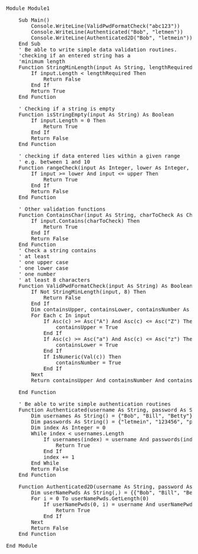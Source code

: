 <pre lang=vb.net>
Module Module1

    Sub Main()
        Console.WriteLine(ValidPwdFormatCheck("abc123"))
        Console.WriteLine(Authenticated("Bob", "letmen"))
        Console.WriteLine(Authenticated2D("Bob", "letmein"))
    End Sub
    ' Be able to write simple data validation routines.
    'checking if an entered string has a
    'minimum length
    Function StringMinLength(input As String, lengthRequired As Integer) As Boolean
        If input.Length < lengthRequired Then
            Return False
        End If
        Return True
    End Function

    ' Checking if a string is empty
    Function isStringEmpty(input As String) As Boolean
        If input.Length = 0 Then
            Return True
        End If
        Return False
    End Function

    ' checking if data entered lies within a given range
    ' e.g. between 1 and 10
    Function rangeCheck(input As Integer, lower As Integer, upper As Integer) As Boolean
        If input >= lower And input <= upper Then
            Return True
        End If
        Return False
    End Function

    ' Other validation functions
    Function ContainsChar(input As String, charToCheck As Char) As Boolean
        If input.Contains(charToCheck) Then
            Return True
        End If
        Return False
    End Function
    ' Check a string contains
    ' at least
    ' one upper case
    ' one lower case
    ' one number
    ' at least 8 characters
    Function ValidPwdFormatCheck(input As String) As Boolean
        If Not StringMinLength(input, 8) Then
            Return False
        End If
        Dim containsUpper, containsLower, containsNumber As Boolean
        For Each c In input
            If Asc(c) >= Asc("A") And Asc(c) <= Asc("Z") Then
                containsUpper = True
            End If
            If Asc(c) >= Asc("a") And Asc(c) <= Asc("z") Then
                containsLower = True
            End If
            If IsNumeric(Val(c)) Then
                containsNumber = True
            End If
        Next
        Return containsUpper And containsNumber And containsLower

    End Function

    ' Be able to write simple authentication routines
    Function Authenticated(username As String, password As String) As Boolean
        Dim usernames As String() = {"Bob", "Bill", "Betty"}
        Dim passwords As String() = {"letmein", "123456", "password"}
        Dim index As Integer = 0
        While index < usernames.Length
            If usernames(index) = username And passwords(index) = password Then
                Return True
            End If
            index += 1
        End While
        Return False
    End Function

    Function Authenticated2D(username As String, password As String) As Boolean
        Dim userNamePwds As String(,) = {{"Bob", "Bill", "Betty"}, {"letmein", "123456", "password"}}
        For i = 0 To userNamePwds.GetLength(0)
            If userNamePwds(0, i) = username And userNamePwds(1, i) = password Then
                Return True
            End If
        Next
        Return False
    End Function

End Module
